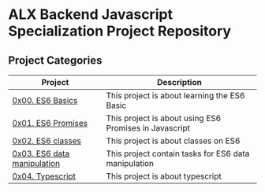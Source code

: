 # ALX Backend Javascript Specialization Project Repository
## Project Categories
| Project                                            | Description                                            |
| -------------------------------------------------- | ------------------------------------------------------ |
| [0x00. ES6 Basics](./0x00-ES6_basic/README.md "0x00. ES6 Basics") | This project is about learning the ES6 Basic |
| [0x01. ES6 Promises](./0x01-ES6_promise/README.md "0x01. ES6 Promises") | This project is about using ES6 Promises in Javascript |
| [0x02. ES6 classes](./0x02-ES6_classes/README.md "0x02. ES6 classes") | This project is about classes on ES6 |
| [0x03. ES6 data manipulation](./0x03-ES6_data_manipulation/README.md "0x03. ES6 data manipulation") | This project contain tasks for ES6 data manipulation |
| [0x04. Typescript](./0x04-TypeScript/README.md "0x04. Typescript") | This project is about typescript |